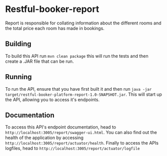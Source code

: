 # Restful-booker-report

Report is responsible for collating information about the different rooms and the total price each room has made in bookings.

## Building

To build this API run ```mvn clean package``` this will run the tests and then create a .JAR file that can be run.

## Running

To run the API, ensure that you have first built it and then run ```java -jar target/restful-booker-platform-report-1.0-SNAPSHOT.jar```. This will start up the API, allowing you to access it's endpoints.

## Documentation

To access this API's endpoint documentation, head to ```http://localhost:3005/report/swagger-ui.html```. You can also find out the health of the application by accessing ```http://localhost:3005/report/actuator/health```. Finally to access the APIs logfiles, head to ```http://localhost:3005/report/actuator/logfile```